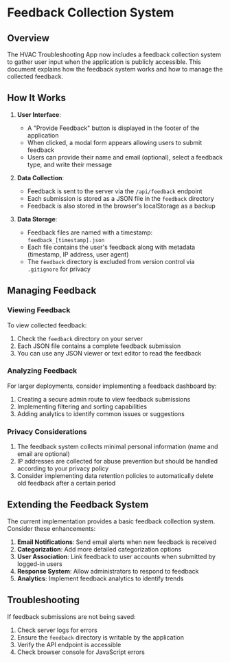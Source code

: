 # Feedback Collection System

## Overview

The HVAC Troubleshooting App now includes a feedback collection system to gather user input when the application is publicly accessible. This document explains how the feedback system works and how to manage the collected feedback.

## How It Works

1. **User Interface**:
   - A "Provide Feedback" button is displayed in the footer of the application
   - When clicked, a modal form appears allowing users to submit feedback
   - Users can provide their name and email (optional), select a feedback type, and write their message

2. **Data Collection**:
   - Feedback is sent to the server via the `/api/feedback` endpoint
   - Each submission is stored as a JSON file in the `feedback` directory
   - Feedback is also stored in the browser's localStorage as a backup

3. **Data Storage**:
   - Feedback files are named with a timestamp: `feedback_[timestamp].json`
   - Each file contains the user's feedback along with metadata (timestamp, IP address, user agent)
   - The `feedback` directory is excluded from version control via `.gitignore` for privacy

## Managing Feedback

### Viewing Feedback

To view collected feedback:

1. Check the `feedback` directory on your server
2. Each JSON file contains a complete feedback submission
3. You can use any JSON viewer or text editor to read the feedback

### Analyzing Feedback

For larger deployments, consider implementing a feedback dashboard by:

1. Creating a secure admin route to view feedback submissions
2. Implementing filtering and sorting capabilities
3. Adding analytics to identify common issues or suggestions

### Privacy Considerations

1. The feedback system collects minimal personal information (name and email are optional)
2. IP addresses are collected for abuse prevention but should be handled according to your privacy policy
3. Consider implementing data retention policies to automatically delete old feedback after a certain period

## Extending the Feedback System

The current implementation provides a basic feedback collection system. Consider these enhancements:

1. **Email Notifications**: Send email alerts when new feedback is received
2. **Categorization**: Add more detailed categorization options
3. **User Association**: Link feedback to user accounts when submitted by logged-in users
4. **Response System**: Allow administrators to respond to feedback
5. **Analytics**: Implement feedback analytics to identify trends

## Troubleshooting

If feedback submissions are not being saved:

1. Check server logs for errors
2. Ensure the `feedback` directory is writable by the application
3. Verify the API endpoint is accessible
4. Check browser console for JavaScript errors